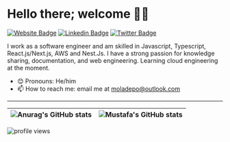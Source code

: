 <!-- - 👋 Hi, I’m Mustafa
- 👀 I’m interested in fullstack development with JavaScript/TypeScript
- 🌱 I’m currently learning AWS Serverless Microservices
- 💞️ I’m looking to collaborate on JavaScript/TypeScript projects
- 📫 How to reach me, email me at moladepo@outlook.com or view my portfolio at https://www.misty.ng -->

<!---
mistyjack/mistyjack is a ✨ special ✨ repository because its `README.md` (this file) appears on your GitHub profile.
You can click the Preview link to take a look at your changes.
--->

# Hello there; welcome 👋🏾

[![Website Badge](https://img.shields.io/badge/-Portfolio-3B7EBF?style=for-the-badge&logo=Google-Chrome&logoColor=white&link=https://www.misty.ng)](https://www.misty.ng) [![Linkedin Badge](https://img.shields.io/badge/-LinkedIn-3B7EBF?style=for-the-badge&logo=Linkedin&logoColor=white&link=https://www.linkedin.com/in/mustafa-oladepo-51660772)](https://www.linkedin.com/in/mustafa-oladepo-51660772) [![Twitter Badge](https://img.shields.io/badge/-@_mistyjack-3B7EBF?style=for-the-badge&logo=twitter&logoColor=white&link=https://twitter.com/_mistyjack)](https://twitter.com/_mistyjack)

I work as a software engineer and am skilled in Javascript, Typescript, React.js/Next.js, AWS and Nest.Js. I have a strong passion for knowledge sharing, documentation, and web engineering. Learning cloud engineering at the moment.

- 😊 Pronouns: He/him
- 📫 How to reach me: email me at moladepo@outlook.com

---

![Anurag's GitHub stats](https://github-readme-stats.vercel.app/api?username=anuraghazra&count_private=true) | <img align="center" src="https://github-readme-stats.vercel.app/api/top-langs/?username=mistyjack&langs_count=8&layout=compact&hide=php&hide_border=true" alt="Mustafa's GitHub stats" /> |
| ------------- | ------------- |

<img src="https://gpvc.arturio.dev/mistyjack" alt="profile views">
